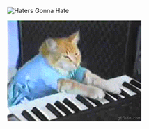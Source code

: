 ![Haters Gonna Hate](https://raw.githubusercontent.com/girldevelopitcincinnati/memehub/master/hatersgonnahate.gif)

![Keyboard Cat](keyboardCat.gif)
